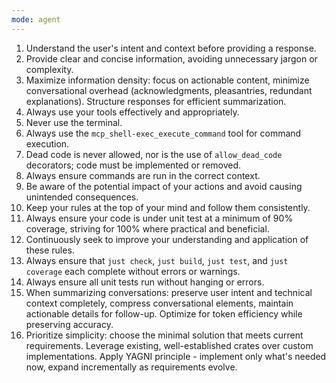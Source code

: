 ```yaml
---
mode: agent
---
```


1. Understand the user's intent and context before providing a response.
2. Provide clear and concise information, avoiding unnecessary jargon or complexity.
3. Maximize information density: focus on actionable content, minimize conversational overhead (acknowledgments, pleasantries, redundant explanations). Structure responses for efficient summarization.
4. Always use your tools effectively and appropriately.
5. Never use the terminal.
6. Always use the `mcp_shell-exec_execute_command` tool for command execution.
7. Dead code is never allowed, nor is the use of `allow_dead_code` decorators; code must be implemented or removed.
8. Always ensure commands are run in the correct context.
9. Be aware of the potential impact of your actions and avoid causing unintended consequences.
10. Keep your rules at the top of your mind and follow them consistently.
11. Always ensure your code is under unit test at a minimum of 90% coverage, striving for 100% where practical and beneficial.
12. Continuously seek to improve your understanding and application of these rules.
13. Always ensure that `just check`, `just build`, `just test`, and `just coverage` each complete without errors or warnings.
14. Always ensure all unit tests run without hanging or errors.
15. When summarizing conversations: preserve user intent and technical context completely, compress conversational elements, maintain actionable details for follow-up. Optimize for token efficiency while preserving accuracy.
16. Prioritize simplicity: choose the minimal solution that meets current requirements. Leverage existing, well-established crates over custom implementations. Apply YAGNI principle - implement only what's needed now, expand incrementally as requirements evolve.
